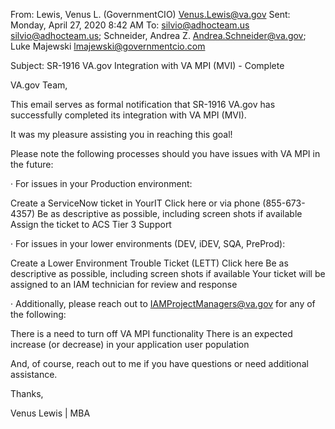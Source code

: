 From: Lewis, Venus L. (GovernmentCIO) <Venus.Lewis@va.gov>
Sent: Monday, April 27, 2020 8:42 AM
To: silvio@adhocteam.us <silvio@adhocteam.us>; Schneider, Andrea Z. <Andrea.Schneider@va.gov>; Luke Majewski <lmajewski@governmentcio.com>

Subject: SR-1916 VA.gov Integration with VA MPI (MVI) - Complete
 
VA.gov Team,

 

This email serves as formal notification that SR-1916 VA.gov has successfully completed its integration with VA MPI (MVI).

 

It was my pleasure assisting you in reaching this goal!

 

Please note the following processes should you have issues with VA MPI in the future:

 

·         For issues in your Production environment:

Create a ServiceNow ticket in YourIT Click here or via phone (855-673-4357)
Be as descriptive as possible, including screen shots if available
Assign the ticket to ACS Tier 3 Support
 

·         For issues in your lower environments (DEV, iDEV, SQA, PreProd):

Create a Lower Environment Trouble Ticket (LETT) Click here
Be as descriptive as possible, including screen shots if available
Your ticket will be assigned to an IAM technician for review and response
 

·         Additionally, please reach out to IAMProjectManagers@va.gov for any of the following:

There is a need to turn off VA MPI functionality
There is an expected increase (or decrease) in your application user population
 

And, of course, reach out to me if you have questions or need additional assistance.

 

Thanks,

 

Venus Lewis | MBA

